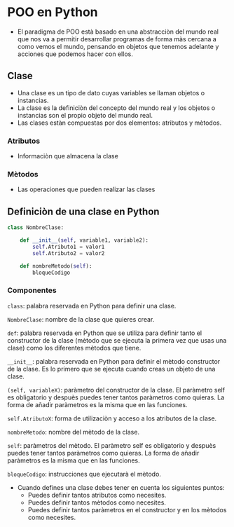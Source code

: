 # POO en Python

- El paradigma de POO està basado en una abstracciòn del mundo real que nos va a permitir desarrollar programas de forma màs cercana a como vemos el mundo, pensando en objetos que tenemos adelante y acciones que podemos hacer con ellos. 

## Clase 

- Una clase es un tipo de dato cuyas variables se llaman objetos o instancias.
- La clase es la definiciòn del concepto del mundo real y los objetos o instancias son el propio objeto del mundo real.
- Las clases estàn compuestas por dos elementos: atributos y mètodos.

### Atributos
- Informaciòn que almacena la clase

### Mètodos 
- Las operaciones que pueden realizar las clases

## Definiciòn de una clase en Python 

```Python
class NombreClase:

    def __init__(self, variable1, variable2):
        self.Atributo1 = valor1
        self.Atributo2 = valor2

    def nombreMetodo(self):
        bloqueCodigo
```
### Componentes

```class```: palabra reservada en Python para definir una clase.

```NombreClase```: nombre de la clase que quieres crear.

```def```: palabra reservada en Python que se utiliza para definir tanto el constructor de la clase (mètodo que se ejecuta la primera vez que usas una clase) como los diferentes mètodos que tiene.

```__init__```: palabra reservada en Python para definir el mètodo constructor de la clase. Es lo primero que se ejecuta cuando creas un objeto de una clase.

```(self, variableX)```: paràmetro del constructor de la clase. El paràmetro self es obligatorio y despuès puedes tener tantos paràmetros como quieras. La forma de añadir paràmetros es la misma que en las funciones.

```self.AtributoX```: forma de utilizaciòn y acceso a los atributos de la clase. 

```nombreMetodo```: nombre del mètodo de la clase. 

```self```: paràmetros del mètodo. El paràmetro self es obligatorio y despuès puedes tener tantos paràmetros como quieras. La forma de añadir paràmetros es la misma que en las funciones.

```bloqueCodigo```: instrucciones que ejecutarà el mètodo.

- Cuando defines una clase debes tener en cuenta los siguientes puntos:
    - Puedes definir tantos atributos como necesites.
    - Puedes definir tantos mètodos como necesites.
    - Puedes definir tantos paràmetros en el constructor y en los mètodos como necesites. 